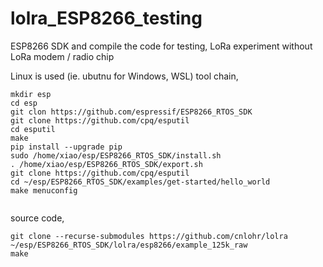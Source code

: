 # lolra_ESP8266_testing
ESP8266 SDK and compile the code for testing, LoRa experiment without LoRa modem / radio chip


Linux is used (ie. ubutnu for Windows, WSL)
tool chain,
```
mkdir esp
cd esp
git clon https://github.com/espressif/ESP8266_RTOS_SDK
git clone https://github.com/cpq/esputil
cd esputil
make
pip install --upgrade pip
sudo /home/xiao/esp/ESP8266_RTOS_SDK/install.sh
. /home/xiao/esp/ESP8266_RTOS_SDK/export.sh
git clone https://github.com/cpq/esputil
cd ~/esp/ESP8266_RTOS_SDK/examples/get-started/hello_world
make menuconfig


```

source code,
```
git clone --recurse-submodules https://github.com/cnlohr/lolra
~/esp/ESP8266_RTOS_SDK/lolra/esp8266/example_125k_raw
make

```

